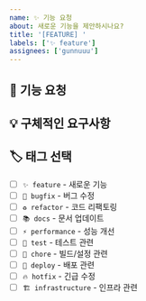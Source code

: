 ```yaml
---
name: ✨ 기능 요청
about: 새로운 기능을 제안하시나요?
title: '[FEATURE] '
labels: ['✨ feature']
assignees: ['gunnuuu']
---
```


## 🎯 기능 요청
<!-- 어떤 기능을 원하시는지 설명해주세요 -->

## 💡 구체적인 요구사항
<!-- 원하는 기능의 구체적인 동작을 설명해주세요 -->

## 🏷️ 태그 선택
- [ ] `✨ feature` - 새로운 기능
- [ ] `🐛 bugfix` - 버그 수정
- [ ] `♻️ refactor` - 코드 리팩토링
- [ ] `📚 docs` - 문서 업데이트
- [ ] `⚡ performance` - 성능 개선
- [ ] `🧪 test` - 테스트 관련
- [ ] `🔧 chore` - 빌드/설정 관련
- [ ] `🚀 deploy` - 배포 관련
- [ ] `🔥 hotfix` - 긴급 수정
- [ ] `🏗️ infrastructure` - 인프라 관련 